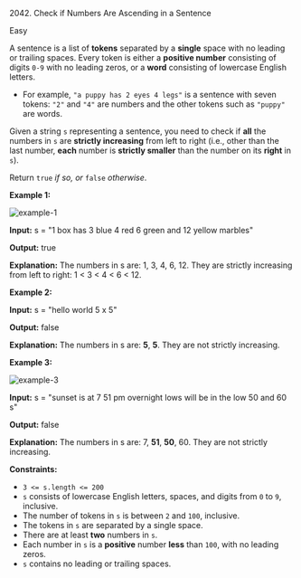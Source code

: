 2042\. Check if Numbers Are Ascending in a Sentence

Easy

A sentence is a list of **tokens** separated by a **single** space with no leading or trailing spaces. Every token is either a **positive number** consisting of digits `0-9` with no leading zeros, or a **word** consisting of lowercase English letters.

*   For example, `"a puppy has 2 eyes 4 legs"` is a sentence with seven tokens: `"2"` and `"4"` are numbers and the other tokens such as `"puppy"` are words.

Given a string `s` representing a sentence, you need to check if **all** the numbers in `s` are **strictly increasing** from left to right (i.e., other than the last number, **each** number is **strictly smaller** than the number on its **right** in `s`).

Return `true` _if so, or_ `false` _otherwise_.

**Example 1:**

![example-1](https://assets.leetcode.com/uploads/2021/09/30/example1.png)

**Input:** s = "1 box has 3 blue 4 red 6 green and 12 yellow marbles"

**Output:** true

**Explanation:** The numbers in s are: 1, 3, 4, 6, 12. They are strictly increasing from left to right: 1 < 3 < 4 < 6 < 12.

**Example 2:**

**Input:** s = "hello world 5 x 5"

**Output:** false

**Explanation:** The numbers in s are: **5**, **5**. They are not strictly increasing.

**Example 3:**

![example-3](https://assets.leetcode.com/uploads/2021/09/30/example3.png)

**Input:** s = "sunset is at 7 51 pm overnight lows will be in the low 50 and 60 s"

**Output:** false

**Explanation:** The numbers in s are: 7, **51**, **50**, 60. They are not strictly increasing.

**Constraints:**

*   `3 <= s.length <= 200`
*   `s` consists of lowercase English letters, spaces, and digits from `0` to `9`, inclusive.
*   The number of tokens in `s` is between `2` and `100`, inclusive.
*   The tokens in `s` are separated by a single space.
*   There are at least **two** numbers in `s`.
*   Each number in `s` is a **positive** number **less** than `100`, with no leading zeros.
*   `s` contains no leading or trailing spaces.
